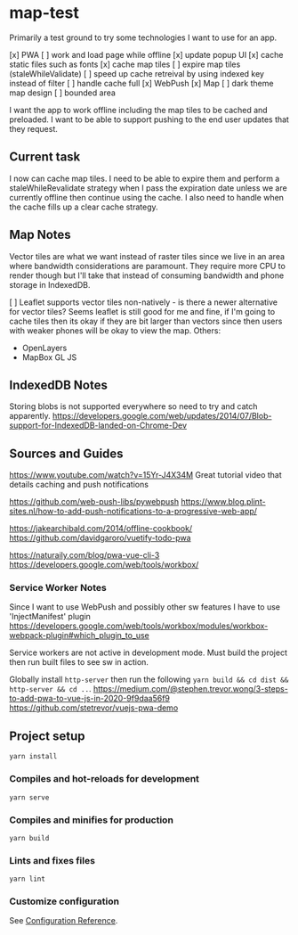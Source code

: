 # map-test

Primarily a test ground to try some technologies I want to use for an app.

[x] PWA
  [ ] work and load page while offline
  [x] update popup UI
  [x] cache static files such as fonts
  [x] cache map tiles
    [ ] expire map tiles (staleWhileValidate)
    [ ] speed up cache retreival by using indexed key instead of filter
    [ ] handle cache full
[x] WebPush
[x] Map
  [ ] dark theme map design
  [ ] bounded area
  
I want the app to work offline including the map tiles to be cached and preloaded.
I want to be able to support pushing to the end user updates that they request.

## Current task

I now can cache map tiles. I need to be able to expire them and perform a staleWhileRevalidate 
strategy when I pass the expiration date unless we are currently offline then continue using 
the cache. I also need to handle when the cache fills up a clear cache strategy.

## Map Notes

Vector tiles are what we want instead of raster tiles since we live in an area where bandwidth
considerations are paramount. They require more CPU to render though but I'll take that instead 
of consuming bandwidth and phone storage in IndexedDB.

[ ] Leaflet supports vector tiles non-natively - is there a newer alternative for vector tiles?
  Seems leaflet is still good for me and fine, if I'm going to cache tiles then its okay if they 
  are bit larger than vectors since then users with weaker phones will be okay to view the map.
Others:
  - OpenLayers
  - MapBox GL JS

## IndexedDB Notes

Storing blobs is not supported everywhere so need to try and catch apparently.
https://developers.google.com/web/updates/2014/07/Blob-support-for-IndexedDB-landed-on-Chrome-Dev

## Sources and Guides

https://www.youtube.com/watch?v=15Yr-J4X34M
Great tutorial video that details caching and push notifications

https://github.com/web-push-libs/pywebpush
https://www.blog.plint-sites.nl/how-to-add-push-notifications-to-a-progressive-web-app/

https://jakearchibald.com/2014/offline-cookbook/
https://github.com/davidgaroro/vuetify-todo-pwa

https://naturaily.com/blog/pwa-vue-cli-3
https://developers.google.com/web/tools/workbox/


### Service Worker Notes


Since I want to use WebPush and possibly other sw features I have to use 'InjectManifest' plugin
https://developers.google.com/web/tools/workbox/modules/workbox-webpack-plugin#which_plugin_to_use


Service workers are not active in development mode. Must build the project then run built files to 
see sw in action.

Globally install `http-server` then run the following `yarn build && cd dist && http-server && cd ..`.
https://medium.com/@stephen.trevor.wong/3-steps-to-add-pwa-to-vue-js-in-2020-9f9daa56f9
https://github.com/stetrevor/vuejs-pwa-demo


## Project setup
```
yarn install
```

### Compiles and hot-reloads for development
```
yarn serve
```

### Compiles and minifies for production
```
yarn build
```

### Lints and fixes files
```
yarn lint
```

### Customize configuration
See [Configuration Reference](https://cli.vuejs.org/config/).
